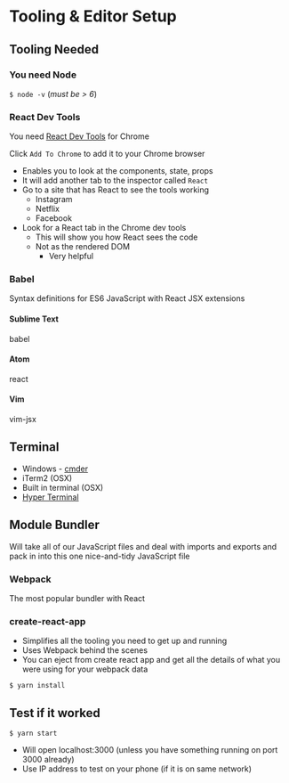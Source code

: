 # Tooling & Editor Setup

## Tooling Needed
### You need Node
`$ node -v` (_must be > 6_)

### React Dev Tools
You need [React Dev Tools](https://chrome.google.com/webstore/detail/react-developer-tools/fmkadmapgofadopljbjfkapdkoienihi) for Chrome

Click `Add To Chrome` to add it to your Chrome browser

* Enables you to look at the components, state, props
* It will add another tab to the inspector called `React`
* Go to a site that has React to see the tools working
    - Instagram
    - Netflix
    - Facebook
* Look for a React tab in the Chrome dev tools
    - This will show you how React sees the code
    - Not as the rendered DOM
        + Very helpful

### Babel
Syntax definitions for ES6 JavaScript with React JSX extensions

#### Sublime Text
babel

#### Atom
react

#### Vim
vim-jsx

## Terminal
* Windows - [cmder](http://cmder.net/)
* iTerm2 (OSX)
* Built in terminal (OSX)
* [Hyper Terminal](https://hyper.is/)

## Module Bundler
Will take all of our JavaScript files and deal with imports and exports and pack in into this one nice-and-tidy JavaScript file

### Webpack
The most popular bundler with React

### create-react-app
* Simplifies all the tooling you need to get up and running
* Uses Webpack behind the scenes
* You can eject from create react app and get all the details of what you were using for your webpack data

`$ yarn install`

## Test if it worked
`$ yarn start`

* Will open localhost:3000 (unless you have something running on port 3000 already)
* Use IP address to test on your phone (if it is on same network)
